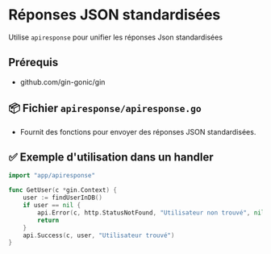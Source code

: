 # Réponses JSON standardisées  

Utilise `apiresponse` pour unifier les réponses Json standardisées

## Prérequis

- github.com/gin-gonic/gin

## 📦 Fichier `apiresponse/apiresponse.go`

- Fournit des fonctions pour envoyer des réponses JSON standardisées.

## ✅ Exemple d'utilisation dans un handler

```go
import "app/apiresponse"

func GetUser(c *gin.Context) {
	user := findUserInDB()
	if user == nil {
		api.Error(c, http.StatusNotFound, "Utilisateur non trouvé", nil)
		return
	}
	api.Success(c, user, "Utilisateur trouvé")
}
```

